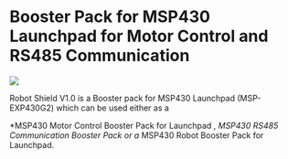 # Booster Pack for MSP430 Launchpad for Motor Control and RS485 Communication

<img src = "http://www.xanthium.in/sites/default/files/site-images/product-page/Robot_shield_msp430_launchpad_620px.jpg" />

Robot Shield V1.0 is a Booster pack for MSP430 Launchpad (MSP-EXP430G2) which can be used either as a

   *MSP430 Motor Control Booster Pack for Launchpad ,
   *MSP430 RS485 Communication Booster Pack 
   or a* MSP430 Robot Booster Pack for Launchpad.
